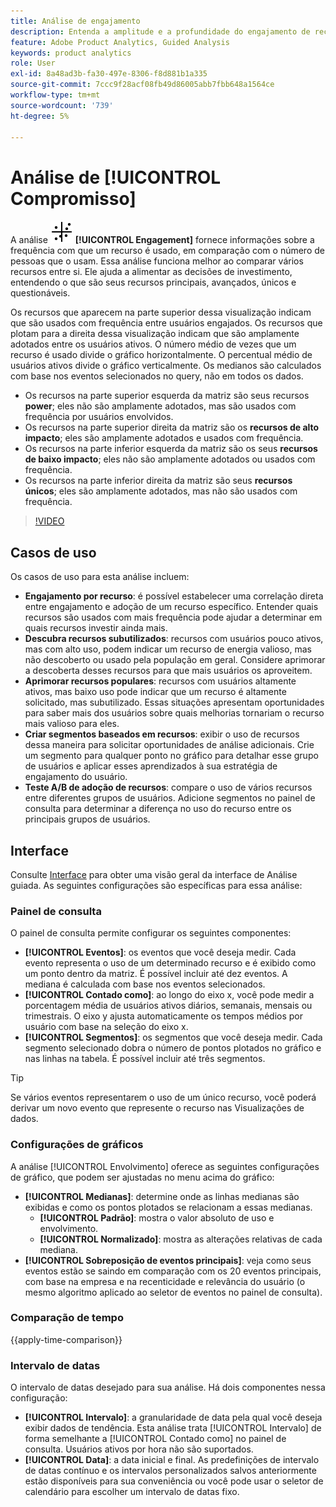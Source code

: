```yaml
---
title: Análise de engajamento
description: Entenda a amplitude e a profundidade do engajamento de recursos.
feature: Adobe Product Analytics, Guided Analysis
keywords: product analytics
role: User
exl-id: 8a48ad3b-fa30-497e-8306-f8d881b1a335
source-git-commit: 7ccc9f28acf08fb49d86005abb7fbb648a1564ce
workflow-type: tm+mt
source-wordcount: '739'
ht-degree: 5%

---
```


# Análise de [!UICONTROL Compromisso]

A análise ![EngagementGraph](/help/assets/icons/EngagementGraph.svg) **[!UICONTROL Engagement]** fornece informações sobre a frequência com que um recurso é usado, em comparação com o número de pessoas que o usam. Essa análise funciona melhor ao comparar vários recursos entre si. Ele ajuda a alimentar as decisões de investimento, entendendo o que são seus recursos principais, avançados, únicos e questionáveis.

Os recursos que aparecem na parte superior dessa visualização indicam que são usados com frequência entre usuários engajados. Os recursos que plotam para a direita dessa visualização indicam que são amplamente adotados entre os usuários ativos. O número médio de vezes que um recurso é usado divide o gráfico horizontalmente. O percentual médio de usuários ativos divide o gráfico verticalmente. Os medianos são calculados com base nos eventos selecionados no query, não em todos os dados.

* Os recursos na parte superior esquerda da matriz são seus recursos **power**; eles não são amplamente adotados, mas são usados com frequência por usuários envolvidos.
* Os recursos na parte superior direita da matriz são os **recursos de alto impacto**; eles são amplamente adotados e usados com frequência.
* Os recursos na parte inferior esquerda da matriz são os seus **recursos de baixo impacto**; eles não são amplamente adotados ou usados com frequência.
* Os recursos na parte inferior direita da matriz são seus **recursos únicos**; eles são amplamente adotados, mas não são usados com frequência.

>[!VIDEO](https://video.tv.adobe.com/v/3429489/&learn=on)


## Casos de uso

Os casos de uso para esta análise incluem:

* **Engajamento por recurso**: é possível estabelecer uma correlação direta entre engajamento e adoção de um recurso específico. Entender quais recursos são usados com mais frequência pode ajudar a determinar em quais recursos investir ainda mais.
* **Descubra recursos subutilizados**: recursos com usuários pouco ativos, mas com alto uso, podem indicar um recurso de energia valioso, mas não descoberto ou usado pela população em geral. Considere aprimorar a descoberta desses recursos para que mais usuários os aproveitem.
* **Aprimorar recursos populares**: recursos com usuários altamente ativos, mas baixo uso pode indicar que um recurso é altamente solicitado, mas subutilizado. Essas situações apresentam oportunidades para saber mais dos usuários sobre quais melhorias tornariam o recurso mais valioso para eles.
* **Criar segmentos baseados em recursos**: exibir o uso de recursos dessa maneira para solicitar oportunidades de análise adicionais. Crie um segmento para qualquer ponto no gráfico para detalhar esse grupo de usuários e aplicar esses aprendizados à sua estratégia de engajamento do usuário.
* **Teste A/B de adoção de recursos**: compare o uso de vários recursos entre diferentes grupos de usuários. Adicione segmentos no painel de consulta para determinar a diferença no uso do recurso entre os principais grupos de usuários.

## Interface

Consulte [Interface](../overview.md#interface) para obter uma visão geral da interface de Análise guiada. As seguintes configurações são específicas para essa análise:

### Painel de consulta

O painel de consulta permite configurar os seguintes componentes:

* **[!UICONTROL Eventos]**: os eventos que você deseja medir. Cada evento representa o uso de um determinado recurso e é exibido como um ponto dentro da matriz. É possível incluir até dez eventos. A mediana é calculada com base nos eventos selecionados.
* **[!UICONTROL Contado como]**: ao longo do eixo x, você pode medir a porcentagem média de usuários ativos diários, semanais, mensais ou trimestrais. O eixo y ajusta automaticamente os tempos médios por usuário com base na seleção do eixo x.
* **[!UICONTROL Segmentos]**: os segmentos que você deseja medir. Cada segmento selecionado dobra o número de pontos plotados no gráfico e nas linhas na tabela. É possível incluir até três segmentos.

>[!TIP]
>
>Se vários eventos representarem o uso de um único recurso, você poderá derivar um novo evento que represente o recurso nas Visualizações de dados.

### Configurações de gráficos

A análise [!UICONTROL Envolvimento] oferece as seguintes configurações de gráfico, que podem ser ajustadas no menu acima do gráfico:

* **[!UICONTROL Medianas]**: determine onde as linhas medianas são exibidas e como os pontos plotados se relacionam a essas medianas.
   * **[!UICONTROL Padrão]**: mostra o valor absoluto de uso e envolvimento.
   * **[!UICONTROL Normalizado]**: mostra as alterações relativas de cada mediana.
* **[!UICONTROL Sobreposição de eventos principais]**: veja como seus eventos estão se saindo em comparação com os 20 eventos principais, com base na empresa e na recenticidade e relevância do usuário (o mesmo algoritmo aplicado ao seletor de eventos no painel de consulta).

### Comparação de tempo

{{apply-time-comparison}}

### Intervalo de datas

O intervalo de datas desejado para sua análise. Há dois componentes nessa configuração:

* **[!UICONTROL Intervalo]**: a granularidade de data pela qual você deseja exibir dados de tendência. Esta análise trata [!UICONTROL Intervalo] de forma semelhante a [!UICONTROL Contado como] no painel de consulta. Usuários ativos por hora não são suportados.
* **[!UICONTROL Data]**: a data inicial e final. As predefinições de intervalo de datas contínuo e os intervalos personalizados salvos anteriormente estão disponíveis para sua conveniência ou você pode usar o seletor de calendário para escolher um intervalo de datas fixo.

<!--
## Example

See below for an example of the analysis.

![Enagement compare](../assets/engagement-compare.png)
-->
